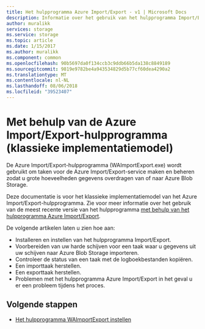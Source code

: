```yaml
---
title: Het hulpprogramma Azure Import/Export - v1 | Microsoft Docs
description: Informatie over het gebruik van het hulpprogramma Import/Export voorbereiden van harde schijven voor een importtaak, een importtaak herstellen of een exporttaak herstellen.
author: muralikk
services: storage
ms.service: storage
ms.topic: article
ms.date: 1/15/2017
ms.author: muralikk
ms.component: common
ms.openlocfilehash: 90b5697da0f134ccb3c9ddb66b5da138c8849189
ms.sourcegitcommit: 9819e9782be4a943534829d5b77cf60dea4290a2
ms.translationtype: MT
ms.contentlocale: nl-NL
ms.lasthandoff: 08/06/2018
ms.locfileid: "39523407"
---
```

# <a name="using-the-azure-importexport-tool-classic-deployment-model"></a>Met behulp van de Azure Import/Export-hulpprogramma (klassieke implementatiemodel)

De Azure Import/Export-hulpprogramma (WAImportExport.exe) wordt gebruikt om taken voor de Azure Import/Export-service maken en beheren zodat u grote hoeveelheden gegevens overdragen van of naar Azure Blob Storage.

Deze documentatie is voor het klassieke implementatiemodel van het Azure Import/Export-hulpprogramma. Zie voor meer informatie over het gebruik van de meest recente versie van het hulpprogramma [met behulp van het hulpprogramma Azure Import/Export](../storage-import-export-tool-how-to.md).

De volgende artikelen laten u zien hoe aan:

- Installeren en instellen van het hulpprogramma Import/Export.
- Voorbereiden van uw harde schijven voor een taak waar u gegevens uit uw schijven naar Azure Blob Storage importeren.
- Controleer de status van een taak met de logboekbestanden kopiëren. 
- Een importtaak herstellen. 
- Een exporttaak herstellen. 
- Problemen met het hulpprogramma Azure Import/Export in het geval u er een probleem tijdens het proces. 

## <a name="next-steps"></a>Volgende stappen

* [Het hulpprogramma WAImportExport instellen](../storage-import-export-tool-how-to.md)